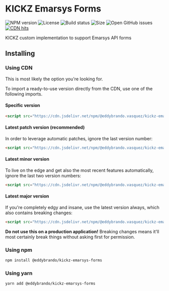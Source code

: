 # KICKZ Emarsys Forms

![NPM version](https://img.shields.io/npm/v/@eddybrando.vasquez/kickz-emarsys-forms.svg)
![License](https://img.shields.io/github/license/eddybrando/kickz-emarsys-forms.svg)
![Build status](https://img.shields.io/travis/eddybrando/kickz-emarsys-forms/master.svg)
![Size](https://img.shields.io/github/size/eddybrando/kickz-emarsys-forms/dist/index.js.svg)
![Open GitHub issues](https://img.shields.io/github/issues-raw/eddybrando/kickz-emarsys-forms.svg)
[![CDN hits](https://data.jsdelivr.com/v1/package/npm/@eddybrando.vasquez/kickz-emarsys-forms/badge)](https://www.jsdelivr.com/package/npm/@eddybrando.vasquez/kickz-emarsys-forms)

KICKZ custom implementation to support Emarsys API forms

## Installing

### Using CDN

This is most likely the option you're looking for.

To import a ready-to-use version directly from the CDN, use one of the following imports.

#### Specific version

```html
<script src="https://cdn.jsdelivr.net/npm/@eddybrando.vasquez/kickz-emarsys-forms@0.0.9"></script>
```

#### Latest patch version (recommended)

In order to leverage automatic patches, ignore the last version number:

```html
<script src="https://cdn.jsdelivr.net/npm/@eddybrando.vasquez/kickz-emarsys-forms@0.0"></script>

```
#### Latest minor version

To live on the edge and get also the most recent features automatically, ignore the last two version numbers:

```html
<script src="https://cdn.jsdelivr.net/npm/@eddybrando.vasquez/kickz-emarsys-forms@0"></script>
```

#### Latest major version

If you're completely edgy and insane, use the latest version always, which also contains breaking changes:

```html
<script src="https://cdn.jsdelivr.net/npm/@eddybrando.vasquez/kickz-emarsys-forms@latest"></script>
```

**Do not use this on a production application!** Breaking changes means it'll most certainly break things without asking first for permission.

### Using npm

```bash
npm install @eddybrando/kickz-emarsys-forms
```

### Using yarn

```bash
yarn add @eddybrando/kickz-emarsys-forms
```
